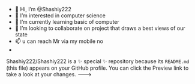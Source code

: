 - 👋 Hi, I’m @Shashiy222
- 👀 I’m interested in computer science
- 🌱 I’m currently learning basic of computer
- 💞️ I’m looking to collaborate on project that draws a best views of our state
- 📫 u can reach Mr via my mobile no 
- 

Shashiy222/Shashiy222 is a ✨ special ✨ repository because its `README.md` (this file) appears on your GitHub profile.
You can click the Preview link to take a look at your changes.
--->

